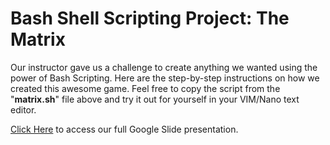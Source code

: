 # Bash Shell Scripting Project: The Matrix
Our instructor gave us a challenge to create anything we wanted using the power of Bash Scripting. Here are the step-by-step instructions on how we created this awesome game. Feel free to copy the script from the "<b>matrix.sh</b>" file above and try it out for yourself in your VIM/Nano text editor.

<a href="https://docs.google.com/presentation/d/1g3Gan7oUB3WltLICa4VaT7QZt4sqFs4XnMovN9P2ino/edit?usp=sharing">Click Here</a> to access our full Google Slide presentation.
